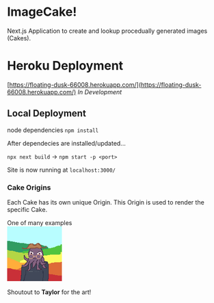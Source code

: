 # ImageCake!
Next.js Application to create and lookup procedually generated images (Cakes).

# Heroku Deployment
[https://floating-dusk-66008.herokuapp.com/](https://floating-dusk-66008.herokuapp.com/) *In Development*

## Local Deployment
node dependencies `npm install`

After dependecies are installed/updated...

`npx next build` -> `npm start -p <port>`

Site is now running at `localhost:3000/`

### Cake Origins
Each Cake has its own unique Origin. This Origin is used to render the specific Cake.

One of many examples
<br>
![Octopus man w/ rainbow hills](./example.png)

Shoutout to **Taylor** for the art!
